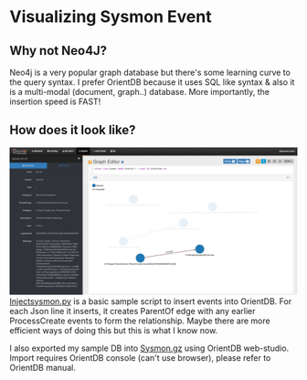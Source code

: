 # Visualizing Sysmon Event

## Why not Neo4J?
Neo4j is a very popular graph database but there's some learning curve to the query syntax. I prefer OrientDB because it uses SQL like syntax & also it is a multi-modal (document, graph..) database. More importantly, the insertion speed is FAST!

## How does it look like?
![](samplegraph.png)
[Injectsysmon.py](https://github.com/jymcheong/SysmonResources/blob/master/5.%20Threat%20Analytics/orientDB/injectsysmon.py) is a basic sample script to insert events into OrientDB. For each Json line it inserts, it creates ParentOf edge with any earlier ProcessCreate events to form the relationship. Maybe there are more efficient ways of doing this but this is what I know now.

I also exported my sample DB into [Sysmon.gz](https://github.com/jymcheong/SysmonResources/blob/master/5.%20Threat%20Analytics/orientDB/Sysmon.gz) using OrientDB web-studio. Import requires OrientDB console (can't use browser), please refer to OrientDB manual.